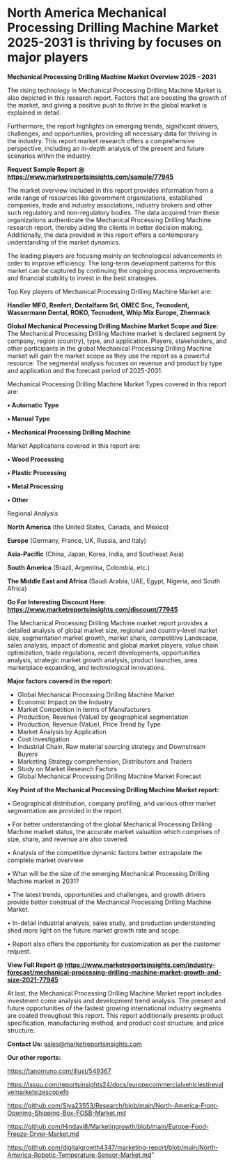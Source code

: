 # North America Mechanical Processing Drilling Machine Market 2025-2031 is thriving by focuses on major players

<Strong> Mechanical Processing Drilling Machine Market Overview 2025 - 2031</strong>

The rising technology in Mechanical Processing Drilling Machine Market is also depicted in this research report. Factors that are boosting the growth of the market, and giving a positive push to thrive in the global market is explained in detail.

Furthermore, the report highlights on emerging trends, significant drivers, challenges, and opportunities, providing all necessary data for thriving in the industry. This report market research offers a comprehensive perspective, including an in-depth analysis of the present and future scenarios within the industry.

<strong>Request Sample Report @ <a href=https://www.marketreportsinsights.com/sample/77945>https://www.marketreportsinsights.com/sample/77945</a></strong>

The market overview included in this report provides information from a wide range of resources like government organizations, established companies, trade and industry associations, industry brokers and other such regulatory and non-regulatory bodies. The data acquired from these organizations authenticate the Mechanical Processing Drilling Machine research report, thereby aiding the clients in better decision making. Additionally, the data provided in this report offers a contemporary understanding of the market dynamics.

The leading players are focusing mainly on technological advancements in order to improve efficiency. The long-term development patterns for this market can be captured by continuing the ongoing process improvements and financial stability to invest in the best strategies.

Top Key players of Mechanical Processing Drilling Machine Market are:

<strong>Handler MFG, Renfert, Dentalfarm Srl, OMEC Snc, Tecnodent, Wassermann Dental, ROKO, Tecnodent, Whip Mix Europe, Zhermack</strong>

<strong><b>Global Mechanical Processing Drilling Machine Market Scope and Size:</b></strong>
The Mechanical Processing Drilling Machine market is declared segment by company, region (country), type, and application. Players, stakeholders, and other participants in the global Mechanical Processing Drilling Machine market will gain the market scope as they use the report as a powerful resource. The segmental analysis focuses on revenue and product by type and application and the forecast period of 2025-2031.

Mechanical Processing Drilling Machine Market Types covered in this report are:

<strong>• Automatic Type

• Manual Type

• Mechanical Processing Drilling Machine</strong>

Market Applications covered in this report are:

<strong>• Wood Processing

• Plastic Processing

• Metal Processing

• Other</strong> 

Regional Analysis

<strong>North America</strong> (the United States, Canada, and Mexico)

<strong>Europe</strong> (Germany, France, UK, Russia, and Italy)

<strong>Asia-Pacific</strong> (China, Japan, Korea, India, and Southeast Asia)

<strong>South America</strong> (Brazil, Argentina, Colombia, etc.)

<strong>The Middle East and Africa</strong> (Saudi Arabia, UAE, Egypt, Nigeria, and South Africa)

<strong>Go For Interesting Discount Here: <a href=https://www.marketreportsinsights.com/discount/77945>https://www.marketreportsinsights.com/discount/77945</a></strong>

The Mechanical Processing Drilling Machine market report provides a detailed analysis of global market size, regional and country-level market size, segmentation market growth, market share, competitive Landscape, sales analysis, impact of domestic and global market players, value chain optimization, trade regulations, recent developments, opportunities analysis, strategic market growth analysis, product launches, area marketplace expanding, and technological innovations.

<strong><b>Major factors covered in the report:</b></strong>
<ul>
  <li>Global Mechanical Processing Drilling Machine Market </li>
  <li>Economic Impact on the Industry</li>
  <li>Market Competition in terms of Manufacturers</li>
  <li>Production, Revenue (Value) by geographical segmentation</li>
  <li>Production, Revenue (Value), Price Trend by Type</li>
  <li>Market Analysis by Application</li>
  <li>Cost Investigation</li>
  <li>Industrial Chain, Raw material sourcing strategy and Downstream Buyers</li>
  <li>Marketing Strategy comprehension, Distributors and Traders</li>
  <li>Study on Market Research Factors</li>
  <li>Global Mechanical Processing Drilling Machine Market Forecast</li>
</ul>

<strong><b>Key Point of the Mechanical Processing Drilling Machine Market report:</b></strong>

• Geographical distribution, company profiling, and various other market segmentation are provided in the report.

• For better understanding of the global Mechanical Processing Drilling Machine market status, the accurate market valuation which comprises of size, share, and revenue are also covered.

• Analysis of the competitive dynamic factors better extrapolate the complete market overview

• What will be the size of the emerging Mechanical Processing Drilling Machine market in 2031?

• The latest trends, opportunities and challenges, and growth drivers provide better construal of the Mechanical Processing Drilling Machine Market.

• In-detail industrial analysis, sales study, and production understanding shed more light on the future market growth rate and scope.

• Report also offers the opportunity for customization as per the customer request.

<strong><b>View Full Report @ <a href=https://www.marketreportsinsights.com/industry-forecast/mechanical-processing-drilling-machine-market-growth-and-size-2021-77945>https://www.marketreportsinsights.com/industry-forecast/mechanical-processing-drilling-machine-market-growth-and-size-2021-77945</a></b></strong>


At last, the Mechanical Processing Drilling Machine Market report includes investment come analysis and development trend analysis. The present and future opportunities of the fastest growing international industry segments are coated throughout this report. This report additionally presents product specification, manufacturing method, and product cost structure, and price structure.

<strong>Contact Us:</strong>
sales@marketreportsinsights.com

<strong>Our other reports:</strong>

<a href=https://tanomuno.com/illust/549367>https://tanomuno.com/illust/549367</a>

<a href=https://issuu.com/reportsinsights24/docs/europecommercialvehiclestirevalvemarketsizescopefo>https://issuu.com/reportsinsights24/docs/europecommercialvehiclestirevalvemarketsizescopefo</a>

<a href=https://github.com/Siya23553/Research/blob/main/North-America-Front-Opening-Shipping-Box-FOSB-Market.md>https://github.com/Siya23553/Research/blob/main/North-America-Front-Opening-Shipping-Box-FOSB-Market.md</a>

<a href=https://github.com/Hindavi8/Marketingrowth/blob/main/Europe-Food-Freeze-Dryer-Market.md>https://github.com/Hindavi8/Marketingrowth/blob/main/Europe-Food-Freeze-Dryer-Market.md</a>

<a href=https://github.com/digitalgrowth4347/marketing-report/blob/main/North-America-Robotic-Temperature-Sensor-Market.md>https://github.com/digitalgrowth4347/marketing-report/blob/main/North-America-Robotic-Temperature-Sensor-Market.md</a>"
